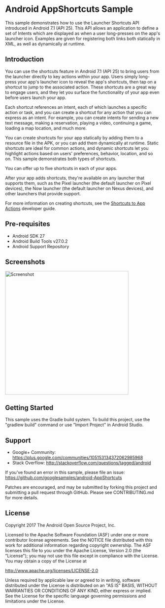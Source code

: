 
Android AppShortcuts Sample
===================================

This sample demonstrates how to use the Launcher Shortcuts API introduced in Android 7.1 (API 25).
This API allows an application to define a set of Intents which are displayed as when a user
long-presses on the app's launcher icon. Examples are given for registering both links both
statically in XML, as well as dynamically at runtime.

Introduction
------------

You can use the shortcuts feature in Android 7.1 (API 25) to bring users from the launcher
directly to key actions within your app. Users simply long-press your app's launcher icon
to reveal the app's shortcuts, then tap on a shortcut to jump to the associated action.
These shortcuts are a great way to engage users, and they let you surface the functionality
of your app even before users launch your app.

Each shortcut references an intent, each of which launches a specific action or task, and
you can create a shortcut for any action that you can express as an intent. For example, you
can create intents for sending a new text message, making a reservation, playing a video,
continuing a game, loading a map location, and much more.

You can create shortcuts for your app statically by adding them to a resource file in the APK,
or you can add them dynamically at runtime. Static shortcuts are ideal for common actions,
and dynamic shortcuts let you highlight actions based on users' preferences, behavior, location,
and so on. This sample demonstrates both types of shortcuts.

You can offer up to five shortcuts in each of your apps.

After your app adds shortcuts, they're available on any launcher that supports them, such as the
Pixel launcher (the default launcher on Pixel devices), the Now launcher (the default launcher on
Nexus devices), and other launchers that provide support.

For more information on creating shortcuts, see the [Shortcuts to App Actions][1] developer guide.

[1]: https://developer.android.com/preview/shortcuts.html

Pre-requisites
--------------

- Android SDK 27
- Android Build Tools v27.0.2
- Android Support Repository

Screenshots
-------------

<img src="screenshots/screenshot-1.png" height="400" alt="Screenshot"/> 

Getting Started
---------------

This sample uses the Gradle build system. To build this project, use the
"gradlew build" command or use "Import Project" in Android Studio.

Support
-------

- Google+ Community: https://plus.google.com/communities/105153134372062985968
- Stack Overflow: http://stackoverflow.com/questions/tagged/android

If you've found an error in this sample, please file an issue:
https://github.com/googlesamples/android-AppShortcuts

Patches are encouraged, and may be submitted by forking this project and
submitting a pull request through GitHub. Please see CONTRIBUTING.md for more details.

License
-------

Copyright 2017 The Android Open Source Project, Inc.

Licensed to the Apache Software Foundation (ASF) under one or more contributor
license agreements.  See the NOTICE file distributed with this work for
additional information regarding copyright ownership.  The ASF licenses this
file to you under the Apache License, Version 2.0 (the "License"); you may not
use this file except in compliance with the License.  You may obtain a copy of
the License at

http://www.apache.org/licenses/LICENSE-2.0

Unless required by applicable law or agreed to in writing, software
distributed under the License is distributed on an "AS IS" BASIS, WITHOUT
WARRANTIES OR CONDITIONS OF ANY KIND, either express or implied.  See the
License for the specific language governing permissions and limitations under
the License.

